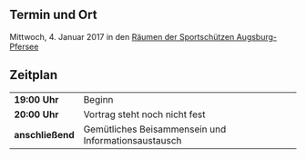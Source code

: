 ## Termin und Ort
Mittwoch, 4. Januar 2017 in den [Räumen der Sportschützen Augsburg-Pfersee](/Treffen/Treffpunkt/)

## Zeitplan
|||
|-|-|
|__19:00 Uhr__|Beginn|
|__20:00 Uhr__|Vortrag steht noch nicht fest|
|__anschließend__|Gemütliches Beisammensein und Informationsaustausch|
